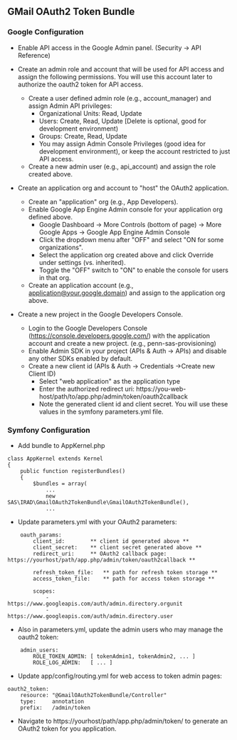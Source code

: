 ## GMail OAuth2 Token Bundle ##

### Google Configuration ###

- Enable API access in the Google Admin panel. (Security -> API Reference)

- Create an admin role and account that will be used for API access and assign the following permissions. You will use
  this account later to authorize the oauth2 token for API access.
  - Create a user defined admin role (e.g., account_manager) and assign Admin API privileges:
    - Organizational Units: Read, Update
    - Users: Create, Read, Update [Delete is optional, good for development environment)
    - Groups: Create, Read, Update
    - You may assign Admin Console Privileges (good idea for development environment), or keep the account restricted to just API access.
  - Create a new admin user (e.g., api_account) and assign the role created above.

- Create an application org and account to "host" the OAuth2 application.
  - Create an "application" org (e.g., App Developers).
  - Enable Google App Engine Admin console for your application org defined above. 
    - Google Dashboard -> More Controls (bottom of page) -> More Google Apps -> Google App Engine Admin Console
    - Click the dropdown menu after "OFF" and select "ON for some organizations".
    - Select the application org created above and click Override under settings (vs. inherited).
    - Toggle the "OFF" switch to "ON" to enable the console for users in that org.
  - Create an application account (e.g., application@your.google.domain) and assign to the application org above.

- Create a new project in the Google Developers Console.
  - Login to the Google Developers Console (https://console.developers.google.com/) with the application account 
    and create a new project. (e.g., penn-sas-provisioning)
  - Enable Admin SDK in your project (APIs & Auth -> APIs) and disable any other SDKs enabled by default.
  - Create a new client id (APIs & Auth -> Credentials ->Create new Client ID)
    - Select "web application" as the application type
    - Enter the authorized redirect uri: https://you-web-host/path/to/app.php/admin/token/oauth2callback
    - Note the generated client id and client secret. You will use these values in the symfony parameters.yml file.


### Symfony Configuration ###

- Add bundle to AppKernel.php
````
class AppKernel extends Kernel
{
    public function registerBundles()
    {
        $bundles = array(
            ...
            new SAS\IRAD\GmailOAuth2TokenBundle\GmailOAuth2TokenBundle(),
            ...
````

- Update parameters.yml with your OAuth2 parameters:
````
    oauth_params:
        client_id:        ** client id generated above **
        client_secret:    ** client secret generated above ** 
        redirect_uri:     ** OAuth2 callback page: https://yourhost/path/app.php/admin/token/oauth2callback **

        refresh_token_file:   ** path for refresh token storage **
        access_token_file:    ** path for access token storage **

        scopes:           
            -                 https://www.googleapis.com/auth/admin.directory.orgunit
            -                 https://www.googleapis.com/auth/admin.directory.user
````

- Also in parameters.yml, update the admin users who may manage the oauth2 token:
````
    admin_users:
        ROLE_TOKEN_ADMIN: [ tokenAdmin1, tokenAdmin2, ... ]
        ROLE_LOG_ADMIN:   [ ... ]
````

- Update app/config/routing.yml for web access to token admin pages:
````
oauth2_token:
    resource: "@GmailOAuth2TokenBundle/Controller"
    type:     annotation
    prefix:   /admin/token
````

- Navigate to https://yourhost/path/app.php/admin/token/ to generate an OAuth2 token for you application.